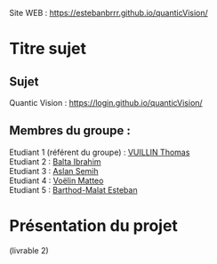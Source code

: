 Site WEB : https://estebanbrrr.github.io/quanticVision/
# Titre sujet   

## Sujet
Quantic Vision : https://login.github.io/quanticVision/

## Membres du groupe :

Etudiant 1 (référent du groupe) :  [VUILLIN Thomas](mailto:thomas.vuillin@edu.univ-fcomte.fr?subject=SAE_1_05_06)  
Etudiant 2 : [Balta Ibrahim](mailto:ibrahim.balta@edu.univ-fcomte.fr?subject=SAE_1_05_06)   
Etudiant 3 : [Aslan Semih](mailto:thomas.vuillin@edu.univ-fcomte.fr?subject=SAE_1_05_06)  
Etudiant 4 : [Voëlin Matteo](mailto:semih.aslan@edu.univ-fcomte.fr?subject=SAE_1_05_06)  
Etudiant 5 : [Barthod-Malat Esteban](mailto:esteban.barthod-malat@edu.univ-fcomte.fr?subject=SAE_1_05_06) 

# Présentation du projet

(livrable 2)
